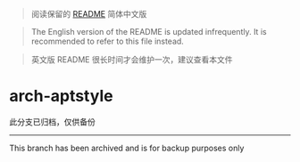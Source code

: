 > 阅读保留的 [README](README_ZH.md) 简体中文版

> The English version of the README is updated infrequently. It is recommended to refer to this file instead.

> 英文版 README 很长时间才会维护一次，建议查看本文件

# arch-aptstyle

此分支已归档，仅供备份

---

This branch has been archived and is for backup purposes only
